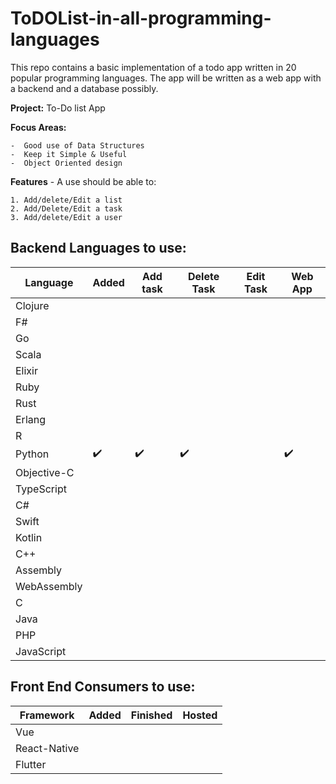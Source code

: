 # ToDOList-in-all-programming-languages
This repo contains a basic implementation of a todo app written in 20 popular programming languages.
The app will be written as a web app with a backend and a database possibly. 

**Project:** To-Do list App

**Focus Areas:**

	-  Good use of Data Structures
	-  Keep it Simple & Useful
	-  Object Oriented design
    

**Features** - A use should be able to:

	1. Add/delete/Edit a list
	2. Add/Delete/Edit a task
	3. Add/delete/Edit a user


## Backend Languages to use:

Language | Added | Add task | Delete Task | Edit Task | Web App
-------- | ----- | -------- | ----------- | --------- | -------
Clojure |  |  |  |  |  
F# |  |  |  |  |  
Go |  |  |  |  |  
Scala |  |  |  |  |  
Elixir |  |  |  |  |  
Ruby |  |  |  |  |  
Rust |  |  |  |  |  
Erlang |  |  |  |  |  
R |  |  |  |  |  
Python | :heavy_check_mark: | :heavy_check_mark: | :heavy_check_mark: |  | :heavy_check_mark:
Objective-C |  |  |  |  |  
TypeScript |  |  |  |  |  
C# |  |  |  |  |  
Swift |  |  |  |  |  
Kotlin |  |  |  |  |  
C++ |  |  |  |  |  
Assembly |  |  |  |  |  
WebAssembly |  |  |  |  |  
C |  |  |  |  |  
Java |  |  |  |  |  
PHP |  |  |  |  |  
JavaScript |  |  |  |  |  

## Front End Consumers to use:

Framework | Added | Finished | Hosted 
--------- | ----- | -------- | -------
Vue |  |  |  |
React-Native |  |  |  |
Flutter |  |  |  |


